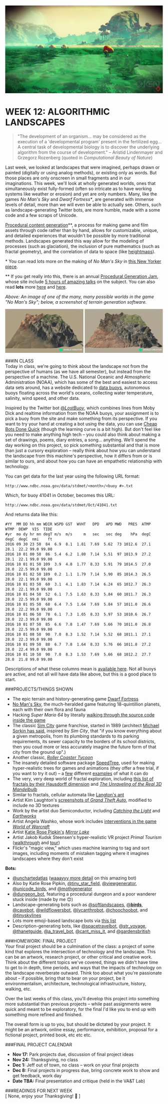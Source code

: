 ![An image of one of the many, many possible worlds in the game "No Man's Sky"](https://raw.githubusercontent.com/jeffThompson/TechnologyAndTheLandscape/master/Images/Week12/NoMansSky.jpg)

WEEK 12: ALGORITHMIC LANDSCAPES
====

> "The development of an organism... may be considered as the execution of a 'developmental program' present in the fertilized egg... A central task of developmental biology is to discover the underlying algorithm from the course of development." – Aristid Lindenmayer and Grzegorz Rozenberg (quoted in *Computational Beauty of Nature*)

Last week, we looked at landscapes that were imagined, perhaps drawn or painted (digitally or using analog methods), or existing only as words. But those places are only onscreen in small fragments and in our imaginations. This week, we'll look at wholly generated worlds, ones that simultaneously exist fully-formed (often so intricate as to have working systems like weather or erosion) and yet are only numbers. Many, like the games *No Man's Sky* and *Dwarf Fortress\**, are generated with immense levels of detail, more than we will even be able to actually see. Others, such as landscape-generating Twitter bots, are more humble, made with a some code and a few scraps of Unicode.

[Procedural content generation](http://pcgbook.com)\*\*, a process for making game and film assets through code rather than by hand, allows for customizable, unique, and detailed experiences that wouldn't be possible by more traditional methods. Landscapes generated this way allow for the modeling of processes (such as glaciation), the inclusion of pure mathematics (such as fractal geometry), and the correlation of data to space (like [heightmaps](https://en.wikipedia.org/wiki/Heightmap)).

\* You can read lots more on the making of *No Man's Sky* in [this New Yorker piece](http://www.newyorker.com/magazine/2015/05/18/world-without-end-raffi-khatchadourian).  

\*\* If you get really into this, there is an annual [Procedural Generation Jam](https://itch.io/jam/procjam), whose site include [5 hours of amazing talks](https://www.youtube.com/watch?v=3wcpLwvBTYo) on the subject. You can also read **lots** more [here](http://vterrain.org/Elevation/Artificial) and [here](http://www.world-creator.com).

*Above: An image of one of the many, many possible worlds in the game "No Man's Sky"; below, a screenshot of terrain generation software.*

![Screenshot of terrain generation software](https://raw.githubusercontent.com/jeffThompson/TechnologyAndTheLandscape/master/Images/Week12/TerrainGeneration2.jpg)

###IN CLASS  
Today in class, we're going to think about the landscape not from the perspective of humans (as we have all semester), but instead from the perspective of a machine. The U.S. National Oceanic and Atmospheric Administration (NOAA), which has some of the best and easiest to access data sets around, has a website dedicated to [data buoys](http://www.ndbc.noaa.gov), autonomous buoys floating across the world's oceans, collecting water temperature, salinity, wind speed, and other data.

Inspired by the Twitter bot [@_LostBuoy_](https://twitter.com/_LostBuoy_), which combines lines from Moby Dick and realtime information from the NOAA buoys, your assignment is to pick a buoy from the site and make something from its perspective. If you want to try your hand at creating a bot using the data, you can use [Cheap Bots Done Quick](http://cheapbotsdonequick.com) (though the learning curve is a bit high). But don't feel like you need to make anything high tech – you could also think about making a set of drawings, poems, diary entries, a song... anything. We'll spend the day working on this project, so pick something substantial and that is more than just a cursory exploration – really think about how you can understand the landscape from this machine's perspective, how it differs from or is similar to ours, and about how you can have an empathetic relationship with technology.

You can get data for the last year using the following URL format:

    http://www.ndbc.noaa.gov/data/stdmet/<month>/<buoy #>.txt

Which, for buoy 41041 in October, becomes this URL:

    http://www.ndbc.noaa.gov/data/stdmet/Oct/41041.txt

And returns data like this:

	#YY  MM DD hh mm WDIR WSPD GST  WVHT   DPD   APD MWD   PRES  ATMP  WTMP  DEWP  VIS  TIDE
	#yr  mo dy hr mn degT m/s  m/s     m   sec   sec deg    hPa  degC  degC  degC  nmi    ft
	2016 09 30 23 50  84  6.9  8.1  1.81  7.69  5.62  73 1012.6  27.1  28.1  22.2 99.0 99.00
	2016 10 01 00 50  86  5.4  6.2  1.80  7.14  5.51  97 1013.9  27.2  28.1  22.1 99.0 99.00
	2016 10 01 01 50 109  3.9  4.8  1.77  8.33  5.91  79 1014.5  27.0  28.0  22.5 99.0 99.00
	2016 10 01 02 50 189  0.2  1.1  1.79  7.14  5.90  85 1014.3  26.5  28.0  22.1 99.0 99.00
	2016 10 01 03 50  60  3.1  4.1  1.83  7.14  6.24  65 1012.7  26.3  28.0  22.1 99.0 99.00
	2016 10 01 04 50  52  6.1  7.5  1.63  8.33  5.84  60 1011.7  26.3  28.0  22.5 99.0 99.00
	2016 10 01 05 50  68  6.4  7.5  1.64  7.69  5.84  57 1011.0  26.6  28.0  22.2 99.0 99.00
	2016 10 01 06 50  78  6.1  7.3  1.65  8.33  5.97  53 1010.6  26.7  28.0  22.3 99.0 99.00
	2016 10 01 07 50  85  6.6  7.8  1.47  7.69  5.66  70 1011.0  26.8  28.0  22.5 99.0 99.00
	2016 10 01 08 50  90  7.0  8.3  1.52  7.14  5.52  68 1011.1  27.1  28.0  22.3 99.0 99.00
	2016 10 01 09 50  88  6.7  7.8  1.64  8.33  5.76  66 1011.8  27.2  28.0  22.4 99.0 99.00
	2016 10 01 10 50  90  7.0  8.3  1.53  7.69  5.66  68 1012.2  27.7  28.0  21.8 99.0 99.00

Descriptions of what these columns mean is [available here](http://www.ndbc.noaa.gov/measdes.shtml). Not all buoys are active, and not all will have data like above, but this is a good place to start.

###PROJECTS/THINGS SHOWN  
* The epic terrain and history-generating game [Dwarf Fortress](http://www.bay12games.com/dwarves)  
* [No Man's Sky](http://www.no-mans-sky.com), the much-heralded game featuring 18-quintillion planets, each with their own flora and fauna  
* Hacking *Super Mario 64* by literally [walking through the source code inside the game](https://www.youtube.com/watch?v=kpk2tdsPh0A)  
* The classic [Sim City](https://en.wikipedia.org/wiki/SimCity_(1989_video_game)) game franchise, started in 1989 (architect [Michael Sorkin has said](https://books.google.com/books?id=QSSNBwAAQBAJ&lpg=PA89&ots=o5UfhQCpn_&dq=michael%20sorkin%20simcity&pg=PA89#v=onepage&q=michael%20sorkin%20simcity&f=false), inspired by *Sim City*, that "if you know everything about a given metropolis, from its plumbing standards to its parking requirements, its sewer capacity to the borders of its school districts, then you coud more or less accurately imagine the future form of that city from the ground up".)  
* Another classic, [*Roller Coaster Tycoon*](https://en.wikipedia.org/wiki/RollerCoaster_Tycoon)  
* The insanely detailed software package [SpeedTree](http://www.speedtree.com), used for making hyper-realistic trees for games and animations (they offer a free trial, if you want to try it out) – a [few](https://www.youtube.com/watch?v=rucfLNcDnPM) different [examples](https://www.youtube.com/watch?v=r18c7QlWLBQ) of what it can do  
* The very, very deep world of fractal exploration, including [this list of fractals by their Hausdorff dimension](https://en.wikipedia.org/wiki/List_of_fractals_by_Hausdorff_dimension) and [*The Unraveling of the Real 3D Mandelbulb*](http://www.skytopia.com/project/fractal/mandelbulb.html)  
* Similar to fractals, cellular automata like [Langton's ant](https://en.wikipedia.org/wiki/Langton%27s_ant)  
* Artist Kim Laughton's [screenshots of *Grand Theft Auto*](http://www.monaddigital.net/espaceexpo/7thWebExpo/7we_kim_laughton.html), modified to include no 3D textures  
* Work by the artist duo Semiconductor, including [*Catching the Light*](http://semiconductorfilms.com/art/catchingthelight) and [*Earthworks*](http://semiconductorfilms.com/art/earthworks)  
* Artist Angela Washko, whose work includes [interventions in the game *World of Warcraft*](http://angelawashko.com/artwork/3813025-misplay-Episode-1-A-Scantily-Clad-Parade-of-Orcs-and-Trolls-in-World-of-Warcraft.html)  
* Artist [Katie Rose Pipkin's](http://katierosepipkin.com) [*Mirror Lake*](https://katierose.itch.io/mirrorlake)  
* Artist Jakob Kudsk Steensen's hyper-realistic VR project *Primal Tourism* ([walkthrough](http://www.jakobsteensen.com/primal-tourism) and [tour](http://www.jakobsteensen.com/work/#/primal-tourism-tour))  
* Flickr's "magic view," which uses machine learning to tag and sort images, including moments of mistaken tagging where it imagines landscapes where they don't exist  

**Bots:**  

* [@unchartedatlas](https://twitter.com/unchartedatlas) ([waaayyy more detail](http://mewo2.com/notes/terrain) on this amazing bot)  
* Also by Katie Rose Pipkin, [@tiny_star_field](https://twitter.com/tiny_star_field), [@viewgenerator](https://twitter.com/viewgenerator), [@unicode_birds](https://twitter.com/unicode_birds), and [@mothgenerator](https://twitter.com/mothgenerator)  
* [@dungeon_bot](https://twitter.com/dungeon_bot), featuring a procedural dungeon and a poor wanderer stuck inside (made by me 😊)  
* Landscape-generating bots such as [@softlandscapes](https://twitter.com/softlandscapes), [@__birds__](https://twitter.com/__birds__), [@cavebot](https://twitter.com/_cavebot), [@wildflowersbot](https://twitter.com/wildflowersbot), [@lycanthrobot](https://twitter.com/lycanthrobot), [@choochoobot](https://twitter.com/choochoobot), and [@tinyskylines](https://twitter.com/tinyskylines)  
* Lots more emoji-based landscape bots via [this list](https://twitter.com/muffinista/lists/tableau-ji)  
* Description-generating bots, like [@spacetravelbot](https://twitter.com/spacetravelbot), [@str_voyage](https://twitter.com/str_voyage), [@thanetguide](https://twitter.com/thanetguide), [@a_travel_bot](https://twitter.com/a_travel_bot), [@cant_miss_it](https://twitter.com/cant_miss_it), and [@gardensbritish](https://twitter.com/gardensbritish)  

###HOMEWORK: FINAL PROJECT  
Your final project should be a culmination of the class: a project of some kind that explores the intersection of technology and the landscape. This can be an artwork, research project, or other critical and creative work. Think about the different topics we've covered, things we didn't have time to get to in depth, time periods, and ways that the impacts of technology on the landscape reverberate outward. Think too about what you're passionate about – if possible, bring that to bear on your project, be it environmentalism, architecture, technological infrastructure, history, walking, etc.

Over the last weeks of this class, you'll develop this project into something more substantial than previous projects – while past assignments were quick and meant to be exploratory, for the final I'd like you to end up with something more refined and finished. 

The overall form is up to you, but should be dictated by your project. It might be an artwork, online essay, performance, exhibition, proposal for a fictional project, printed book, etc etc etc.

###FINAL PROJECT CALENDAR  
* **Nov 17:** Park projects due, discussion of final project ideas  
* **Nov 24:** Thanksgiving, no class  
* **Dec 1:** Jeff out of town, no class – work on your final projects  
* **Dec 8:** Final projects in progress due, bring concrete work to show and get feedback, work day  
* **Date TBA:** Final presentation and critique (held in the VA&T Lab)  

###READINGS FOR NEXT WEEK  
\[ None, enjoy your Thanksgiving! 🦃 \]
